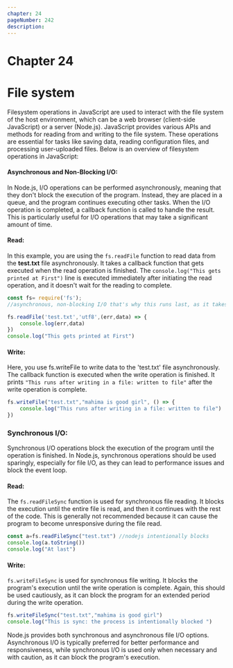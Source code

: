 ```yaml
---
chapter: 24
pageNumber: 242
description:
---
```


# Chapter 24
# File system
Filesystem operations in JavaScript are used to interact with the file system of the host environment, which can be a web browser (client-side JavaScript) or a server (Node.js). JavaScript provides various APIs and methods for reading from and writing to the file system. These operations are essential for tasks like saving data, reading configuration files, and processing user-uploaded files. Below is an overview of filesystem operations in JavaScript:
#### Asynchronous and Non-Blocking I/O:

In Node.js, I/O operations can be performed asynchronously, meaning that they don't block the execution of the program. Instead, they are placed in a queue, and the program continues executing other tasks. When the I/O operation is completed, a callback function is called to handle the result. This is particularly useful for I/O operations that may take a significant amount of time.

#### Read:
In this example, you are using the `fs.readFile` function to read data from the **test.txt** file asynchronously. It takes a callback function that gets executed when the read operation is finished. The `console.log("This gets printed at First")` line is executed immediately after initiating the read operation, and it doesn't wait for the reading to complete.

```javascript
const fs= require('fs');
//asynchronous, non-blocking I/O that's why this runs last, as it takes more time

fs.readFile('test.txt','utf8',(err,data) => {
    console.log(err,data)
})
console.log("This gets printed at First")
```

#### Write:
Here, you use fs.writeFile to write data to the 'test.txt' file asynchronously. The callback function is executed when the write operation is finished. It prints `"This runs after writing in a file: written to file"` after the write operation is complete.

```javascript
fs.writeFile("test.txt","mahima is good girl", () => {
    console.log("This runs after writing in a file: written to file")
})
```

### Synchronous I/O:

Synchronous I/O operations block the execution of the program until the operation is finished. In Node.js, synchronous operations should be used sparingly, especially for file I/O, as they can lead to performance issues and block the event loop.

#### Read:
The `fs.readFileSync` function is used for synchronous file reading. It blocks the execution until the entire file is read, and then it continues with the rest of the code. This is generally not recommended because it can cause the program to become unresponsive during the file read.

```javascript
const a=fs.readFileSync("test.txt") //nodejs intentionally blocks
console.log(a.toString())
console.log("At last")
```

#### Write:
`fs.writeFileSync` is used for synchronous file writing. It blocks the program's execution until the write operation is complete. Again, this should be used cautiously, as it can block the program for an extended period during the write operation.



```javascript
fs.writeFileSync("test.txt","mahima is good girl")  
console.log("This is sync: the process is intentionally blocked ")

```
Node.js provides both synchronous and asynchronous file I/O options. Asynchronous I/O is typically preferred for better performance and responsiveness, while synchronous I/O is used only when necessary and with caution, as it can block the program's execution.